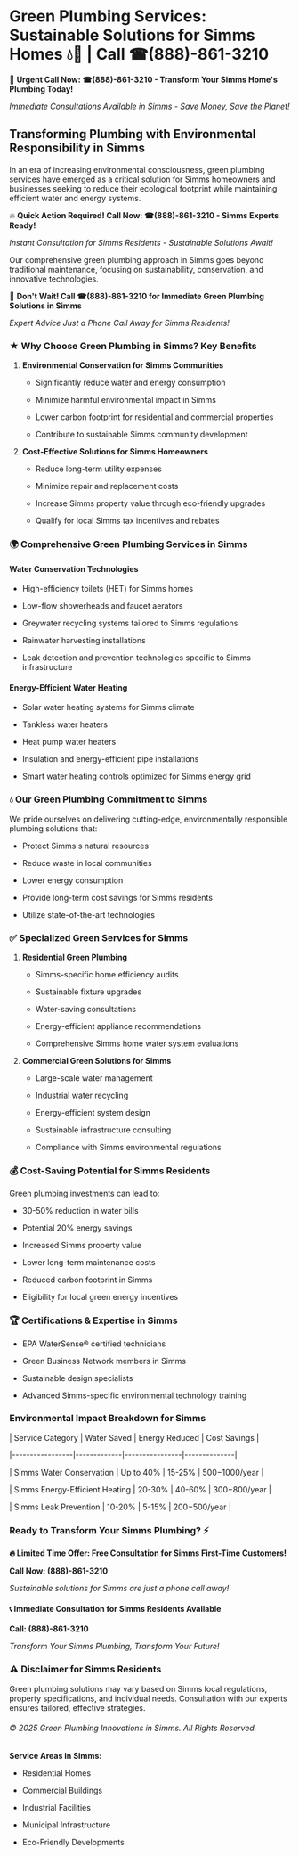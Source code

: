# Green Plumbing Services: Sustainable Solutions for Simms Homes 💧🌿 | Call ☎(888)-861-3210

🚨 **Urgent Call Now: ☎(888)-861-3210 - Transform Your Simms Home's Plumbing Today!**
*Immediate Consultations Available in Simms - Save Money, Save the Planet!*

## Transforming Plumbing with Environmental Responsibility in Simms

In an era of increasing environmental consciousness, green plumbing services have emerged as a critical solution for Simms homeowners and businesses seeking to reduce their ecological footprint while maintaining efficient water and energy systems. 

🔥 **Quick Action Required! Call Now: ☎(888)-861-3210 - Simms Experts Ready!**
*Instant Consultation for Simms Residents - Sustainable Solutions Await!*

Our comprehensive green plumbing approach in Simms goes beyond traditional maintenance, focusing on sustainability, conservation, and innovative technologies.

🚨 **Don't Wait! Call ☎(888)-861-3210 for Immediate Green Plumbing Solutions in Simms**
*Expert Advice Just a Phone Call Away for Simms Residents!*

### ★ Why Choose Green Plumbing in Simms? Key Benefits

1. **Environmental Conservation for Simms Communities** 
   - Significantly reduce water and energy consumption
   - Minimize harmful environmental impact in Simms
   - Lower carbon footprint for residential and commercial properties
   - Contribute to sustainable Simms community development

2. **Cost-Effective Solutions for Simms Homeowners** 
   - Reduce long-term utility expenses
   - Minimize repair and replacement costs
   - Increase Simms property value through eco-friendly upgrades
   - Qualify for local Simms tax incentives and rebates

### 🌍 Comprehensive Green Plumbing Services in Simms

#### Water Conservation Technologies
- High-efficiency toilets (HET) for Simms homes
- Low-flow showerheads and faucet aerators
- Greywater recycling systems tailored to Simms regulations
- Rainwater harvesting installations
- Leak detection and prevention technologies specific to Simms infrastructure

#### Energy-Efficient Water Heating
- Solar water heating systems for Simms climate
- Tankless water heaters
- Heat pump water heaters
- Insulation and energy-efficient pipe installations
- Smart water heating controls optimized for Simms energy grid

### 💧 Our Green Plumbing Commitment to Simms

We pride ourselves on delivering cutting-edge, environmentally responsible plumbing solutions that:
- Protect Simms's natural resources
- Reduce waste in local communities
- Lower energy consumption
- Provide long-term cost savings for Simms residents
- Utilize state-of-the-art technologies

### ✅ Specialized Green Services for Simms

1. **Residential Green Plumbing**
   - Simms-specific home efficiency audits
   - Sustainable fixture upgrades
   - Water-saving consultations
   - Energy-efficient appliance recommendations
   - Comprehensive Simms home water system evaluations

2. **Commercial Green Solutions for Simms**
   - Large-scale water management
   - Industrial water recycling
   - Energy-efficient system design
   - Sustainable infrastructure consulting
   - Compliance with Simms environmental regulations

### 💰 Cost-Saving Potential for Simms Residents

Green plumbing investments can lead to:
- 30-50% reduction in water bills
- Potential 20% energy savings
- Increased Simms property value
- Lower long-term maintenance costs
- Reduced carbon footprint in Simms
- Eligibility for local green energy incentives

### 🏆 Certifications & Expertise in Simms

- EPA WaterSense® certified technicians
- Green Business Network members in Simms
- Sustainable design specialists
- Advanced Simms-specific environmental technology training

### Environmental Impact Breakdown for Simms

| Service Category | Water Saved | Energy Reduced | Cost Savings |
|-----------------|-------------|----------------|--------------|
| Simms Water Conservation | Up to 40% | 15-25% | $500-$1000/year |
| Simms Energy-Efficient Heating | 20-30% | 40-60% | $300-$800/year |
| Simms Leak Prevention | 10-20% | 5-15% | $200-$500/year |

### Ready to Transform Your Simms Plumbing? ⚡

**🔥 Limited Time Offer: Free Consultation for Simms First-Time Customers!**

**Call Now: (888)-861-3210**
*Sustainable solutions for Simms are just a phone call away!*

#### 📞 Immediate Consultation for Simms Residents Available

**Call: (888)-861-3210**
*Transform Your Simms Plumbing, Transform Your Future!*

### ⚠️ Disclaimer for Simms Residents

Green plumbing solutions may vary based on Simms local regulations, property specifications, and individual needs. Consultation with our experts ensures tailored, effective strategies.

###### © 2025 Green Plumbing Innovations in Simms. All Rights Reserved.

**Service Areas in Simms:** 
- Residential Homes
- Commercial Buildings
- Industrial Facilities
- Municipal Infrastructure
- Eco-Friendly Developments